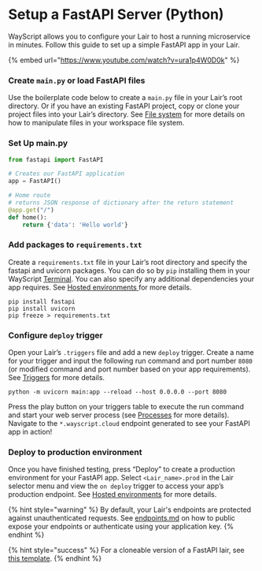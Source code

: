 # Setup a FastAPI Server (Python)

WayScript allows you to configure your Lair to host a running microservice in minutes. Follow this guide to set up a simple FastAPI app in your Lair.&#x20;

{% embed url="https://www.youtube.com/watch?v=ura1p4W0D0k" %}

### Create `main.py` or load FastAPI files

Use the boilerplate code below to create a `main.py` file in your Lair’s root directory. Or if you have an existing FastAPI project, copy or clone your project files into your Lair’s directory. See [File system](../platform/lairs/file-system.md) for more details on how to manipulate files in your workspace file system.

### Set Up main.py

```python
from fastapi import FastAPI

# Creates our FastAPI application
app = FastAPI()

# Home route
# returns JSON response of dictionary after the return statement
@app.get("/")
def home():
    return {'data': 'Hello world'}
```

### Add packages to `requirements.txt`

Create a `requirements.txt` file in your Lair’s root directory and specify the fastapi and uvicorn packages. You can do so by `pip` installing them in your WayScript [Terminal](../platform/lairs/terminal.md). You can also specify any additional dependencies your app requires. See [Hosted environments ](../platform/lairs/deployments.md)for more details.

```
pip install fastapi
pip install uvicorn
pip freeze > requirements.txt
```

### Configure `deploy` trigger

Open your Lair’s `.triggers` file and add a new `deploy` trigger. Create a name for your trigger and input the following run command and port number `8080` (or modified command and port number based on your app requirements). See [Triggers](../platform/lairs/triggers.md) for more details.

```
python -m uvicorn main:app --reload --host 0.0.0.0 --port 8080
```

Press the play button on your triggers table to execute the run command and start your web server process (see [Processes](../platform/lairs/processes.md) for more details). Navigate to the `*.wayscript.cloud` endpoint generated to see your FastAPI app in action!

### Deploy to production environment

Once you have finished testing, press “Deploy” to create a production environment for your FastAPI app. Select `<Lair_name>.prod` in the Lair selector menu and view the `on deploy` trigger to access your app’s production endpoint. See [Hosted environments](../platform/lairs/deployments.md) for more details.

{% hint style="warning" %}
By default, your Lair's endpoints are protected against unauthenticated requests. See [endpoints.md](../platform/lairs/endpoints.md "mention") on how to public expose your endpoints or authenticate using your application key.
{% endhint %}

{% hint style="success" %}
For a cloneable version of a FastAPI lair, see [this template](https://app.wayscript.com/lairs/cac77abc-3c44-4299-8cc3-f5fde7d6fe10/public/).
{% endhint %}

